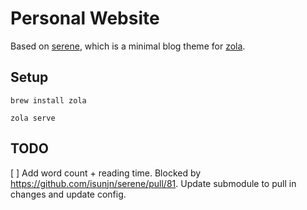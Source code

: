 # Personal Website

Based on [serene](https://github.com/isunjn/serene), which is a minimal blog theme for [zola](https://www.getzola.org).

## Setup

```
brew install zola
```

```
zola serve
```

## TODO

[ ] Add word count + reading time. Blocked by https://github.com/isunjn/serene/pull/81. Update submodule to pull in changes and update config.
